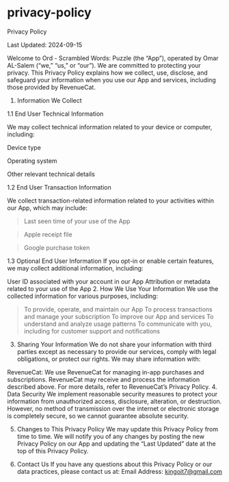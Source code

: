 ﻿# privacy-policy
Privacy Policy

Last Updated: 2024-09-15

Welcome to Ord - Scrambled Words: Puzzle (the “App”), operated by Omar AL-Salem (“we,” “us,” or “our”). We are committed to protecting your privacy. This Privacy Policy explains how we collect, use, disclose, and safeguard your information when you use our App and services, including those provided by RevenueCat.

1. Information We Collect

1.1 End User Technical Information

We may collect technical information related to your device or computer, including:

Device type

Operating system

Other relevant technical details

1.2 End User Transaction Information

We collect transaction-related information related to your activities within our App, which may include:

> Last seen time of your use of the App

> Apple receipt file

> Google purchase token

1.3 Optional End User Information
If you opt-in or enable certain features, we may collect additional information, including:

User ID associated with your account in our App
Attribution or metadata related to your use of the App
2. How We Use Your Information
We use the collected information for various purposes, including:

>To provide, operate, and maintain our App
>To process transactions and manage your subscription
>To improve our App and services
>To understand and analyze usage patterns
>To communicate with you, including for customer support and notifications

3. Sharing Your Information
We do not share your information with third parties except as necessary to provide our services, comply with legal obligations, or protect our rights. We may share information with:

RevenueCat: We use RevenueCat for managing in-app purchases and subscriptions. RevenueCat may receive and process the information described above. For more details, refer to RevenueCat’s Privacy Policy.
4. Data Security
We implement reasonable security measures to protect your information from unauthorized access, disclosure, alteration, or destruction. However, no method of transmission over the internet or electronic storage is completely secure, so we cannot guarantee absolute security.

5. Changes to This Privacy Policy
We may update this Privacy Policy from time to time. We will notify you of any changes by posting the new Privacy Policy on our App and updating the “Last Updated” date at the top of this Privacy Policy.

7. Contact Us
If you have any questions about this Privacy Policy or our data practices, please contact us at:
Email Address: kingoit7@gmail.com
